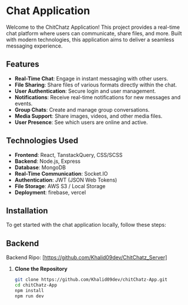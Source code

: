 # Chat Application

Welcome to the ChitChatz Application! This project provides a real-time chat platform where users can communicate, share files, and more. Built with modern technologies, this application aims to deliver a seamless messaging experience.

## Features

- **Real-Time Chat**: Engage in instant messaging with other users.
- **File Sharing**: Share files of various formats directly within the chat.
- **User Authentication**: Secure login and user management.
- **Notifications**: Receive real-time notifications for new messages and events.
- **Group Chats**: Create and manage group conversations.
- **Media Support**: Share images, videos, and other media files.
- **User Presence**: See which users are online and active.

## Technologies Used

- **Frontend**: React, TanstackQuery, CSS/SCSS
- **Backend**: Node.js, Express
- **Database**: MongoDB
- **Real-Time Communication**: Socket.IO
- **Authentication**: JWT (JSON Web Tokens)
- **File Storage**: AWS S3 / Local Storage
- **Deployment**: firebase, vercel

## Installation

To get started with the chat application locally, follow these steps:

## Backend

Backend Ripo: [https://github.com/Khalid09dev/ChitChatz_Server]

1. **Clone the Repository**

   ```bash
   git clone https://github.com/Khalid09dev/chitChatz-App.git
   cd chitChatz-App
   npm install
   npm run dev
